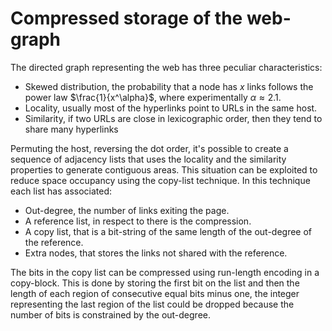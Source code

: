 # Compressed storage of the web-graph
The directed graph representing the web has three peculiar characteristics:

- Skewed distribution, the probability that a node has $x$ links follows the power law $\frac{1}{x^\alpha}$, where experimentally $\alpha \approx 2.1$.
- Locality, usually most of the hyperlinks point to URLs in the same host.
- Similarity, if two URLs are close in lexicographic order, then they tend to share many hyperlinks

Permuting the host, reversing the dot order, it's possible to create a sequence of adjacency lists that uses the locality and the similarity properties to generate contiguous areas.
This situation can be exploited to reduce space occupancy using the copy-list technique. 
In this technique each list has associated:

- Out-degree, the number of links exiting the page.
- A reference list, in respect to there is the compression.
- A copy list, that is a bit-string of the same length of the out-degree of the reference.
- Extra nodes, that stores the links not shared with the reference.

The bits in the copy list can be compressed using run-length encoding in a copy-block.
This is done by storing the first bit on the list and then the length of each region of consecutive equal bits minus one, the integer representing the last region of the list could be dropped because the number of bits is constrained by the out-degree.
